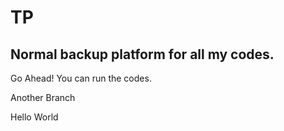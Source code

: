 # TP

## Normal backup platform for all my codes.

Go Ahead! You can run the codes.

Another Branch

Hello World
